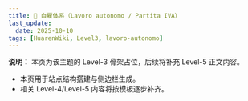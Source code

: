 ```yaml
---
title: 💼 自雇体系（Lavoro autonomo / Partita IVA）
last_update:
  date: 2025-10-10
tags: [HuarenWiki, Level3, lavoro-autonomo]
---
```

**说明：** 本页为该主题的 Level-3 骨架占位，后续将补充 Level-5 正文内容。

- 本页用于站点结构搭建与侧边栏生成。
- 相关 Level-4/Level-5 内容将按模板逐步补齐。
